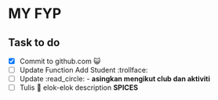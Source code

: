 # MY FYP

## Task to do 
- [x] Commit to github.com :smiley_cat:
- [ ] Update Function Add Student :trollface:
- [ ] Update :read_circle: - **asingkan mengikut club dan aktiviti**
- [ ] Tulis :pencil: elok-elok description **SPICES**